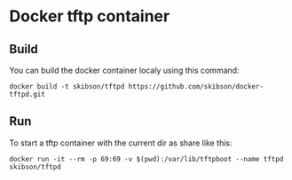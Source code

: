 # Docker tftp container

## Build
You can build the docker container localy using this command:

```
docker build -t skibson/tftpd https://github.com/skibson/docker-tftpd.git
```

## Run
To start a tftp container with the current dir as share like this:
 
```
docker run -it --rm -p 69:69 -v $(pwd):/var/lib/tftpboot --name tftpd skibson/tftpd
```
